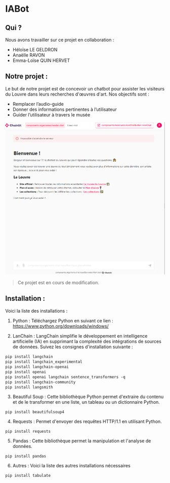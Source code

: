 # IABot

## Qui ? 
Nous avons travailler sur ce projet en collaboration : 
* Héloïse LE GELDRON
* Anaëlle RAVON
* Emma-Loïse QUIN HERVET

## Notre projet : 
Le but de notre projet est de concevoir un chatbot pour assister les visiteurs du Louvre dans leurs recherches d'œuvres d'art. 
Nos objectifs sont : 
* Remplacer l’audio-guide
* Donner des informations pertinentes à l’utilisateur 
* Guider l’utilisateur à travers le musée



![MVP](image.png)

> Ce projet est en cours de modification.

## Installation : 
Voici la liste des installations : 

1. Python : Téléchargez Python en suivant ce lien : https://www.python.org/downloads/windows/

2. LanChain : LangChain simplifie le développement en intelligence artificielle (IA) en supprimant la complexité des intégrations de sources de données. Suivez les consignes d'installation suivante : 
```
pip install langchain
pip install langchain_experimental
pip install langchain-openai
pip install openai
pip install openai langchain sentence_transformers -q
pip install langchain-community
pip install langsmith
```
3. Beautiful Soup : Cette bibliothèque Python permet d'extraire du contenu et de le transformer en une liste, un tableau ou un dictionnaire Python.
```
pip install beautifulsoup4
```

4. Requests : Permet d'envoyer des requêtes HTTP/1.1 en utilisant Python.
```
pip install requests
```

5. Pandas : Cette bibliothèque permet la manipulation et l'analyse de données.
```
pip install pandas
```

6. Autres : 
Voici la liste des autres installations nécessaires 

```
pip install tabulate
```